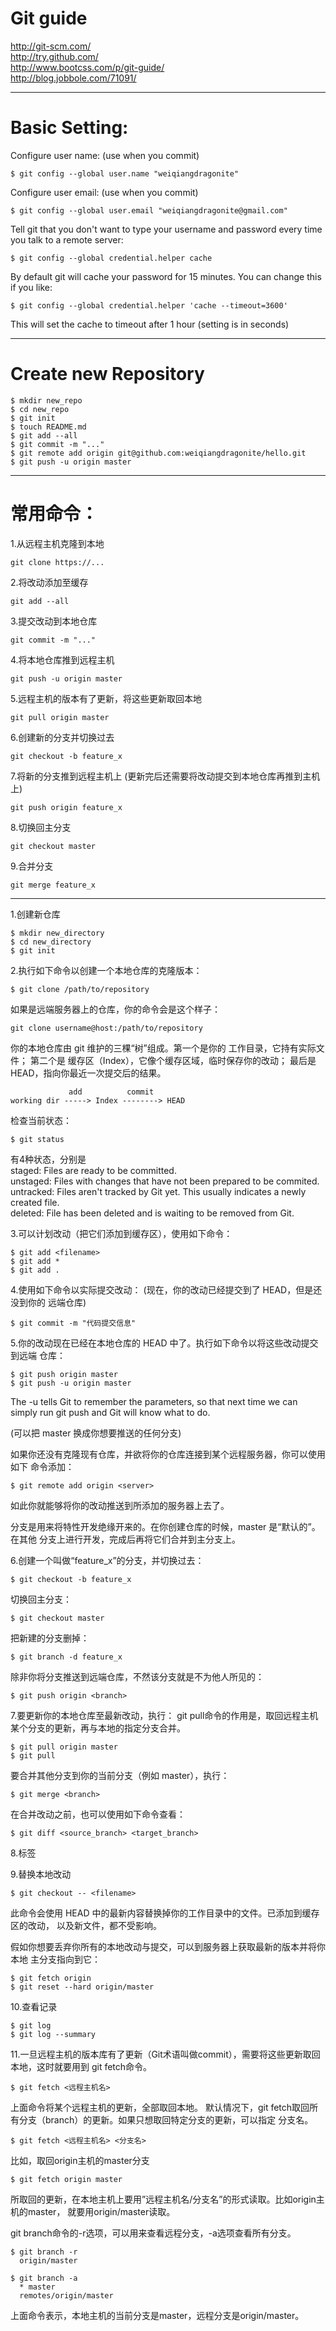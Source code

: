 
# Git guide

http://git-scm.com/  
http://try.github.com/  
http://www.bootcss.com/p/git-guide/  
http://blog.jobbole.com/71091/  

--------------------------------------------------------------------------------

# Basic Setting:

Configure user name: (use when you commit)

    $ git config --global user.name "weiqiangdragonite"

Configure user email: (use when you commit)

    $ git config --global user.email "weiqiangdragonite@gmail.com"

Tell git that you don't want to type your username and password every time you
talk to a remote server:

    $ git config --global credential.helper cache

By default git will cache your password for 15 minutes.
You can change this if you like:

    $ git config --global credential.helper 'cache --timeout=3600'

This will set the cache to timeout after 1 hour (setting is in seconds)

--------------------------------------------------------------------------------

# Create new Repository

    $ mkdir new_repo
    $ cd new_repo
    $ git init
    $ touch README.md
    $ git add --all
    $ git commit -m "..."
    $ git remote add origin git@github.com:weiqiangdragonite/hello.git
    $ git push -u origin master


--------------------------------------------------------------------------------

# 常用命令：

1.从远程主机克隆到本地

    git clone https://...

2.将改动添加至缓存

    git add --all

3.提交改动到本地仓库

    git commit -m "..."

4.将本地仓库推到远程主机

    git push -u origin master

5.远程主机的版本有了更新，将这些更新取回本地

    git pull origin master

6.创建新的分支并切换过去

    git checkout -b feature_x

7.将新的分支推到远程主机上 (更新完后还需要将改动提交到本地仓库再推到主机上)

    git push origin feature_x

8.切换回主分支

    git checkout master

9.合并分支

    git merge feature_x


--------------------------------------------------------------------------------

1.创建新仓库

    $ mkdir new_directory
    $ cd new_directory
    $ git init

2.执行如下命令以创建一个本地仓库的克隆版本：

    $ git clone /path/to/repository

如果是远端服务器上的仓库，你的命令会是这个样子：

    git clone username@host:/path/to/repository

你的本地仓库由 git 维护的三棵“树”组成。第一个是你的 工作目录，它持有实际文件；
第二个是 缓存区（Index），它像个缓存区域，临时保存你的改动；
最后是 HEAD，指向你最近一次提交后的结果。

                 add          commit
    working dir -----> Index --------> HEAD

检查当前状态：

    $ git status

有4种状态，分别是  
staged: Files are ready to be committed.  
unstaged: Files with changes that have not been prepared to be commited.  
untracked: Files aren't tracked by Git yet. This usually indicates a newly
created file.  
deleted: File has been deleted and is waiting to be removed from Git.

3.可以计划改动（把它们添加到缓存区），使用如下命令：

    $ git add <filename>
    $ git add *
    $ git add .

4.使用如下命令以实际提交改动： (现在，你的改动已经提交到了 HEAD，但是还没到你的
远端仓库)

    $ git commit -m "代码提交信息"

5.你的改动现在已经在本地仓库的 HEAD 中了。执行如下命令以将这些改动提交到远端
仓库：

    $ git push origin master
    $ git push -u origin master

The -u tells Git to remember the parameters, so that next time we can simply
run git push and Git will know what to do.

(可以把 master 换成你想要推送的任何分支)

如果你还没有克隆现有仓库，并欲将你的仓库连接到某个远程服务器，你可以使用如下
命令添加：

    $ git remote add origin <server>

如此你就能够将你的改动推送到所添加的服务器上去了。

分支是用来将特性开发绝缘开来的。在你创建仓库的时候，master 是“默认的”。在其他
分支上进行开发，完成后再将它们合并到主分支上。

6.创建一个叫做“feature_x”的分支，并切换过去：

    $ git checkout -b feature_x

切换回主分支：

    $ git checkout master

把新建的分支删掉：

    $ git branch -d feature_x

除非你将分支推送到远端仓库，不然该分支就是不为他人所见的：

    $ git push origin <branch>

7.要更新你的本地仓库至最新改动，执行：
git pull命令的作用是，取回远程主机某个分支的更新，再与本地的指定分支合并。

    $ git pull origin master
    $ git pull

要合并其他分支到你的当前分支（例如 master），执行：

    $ git merge <branch>

在合并改动之前，也可以使用如下命令查看：

    $ git diff <source_branch> <target_branch>

8.标签

9.替换本地改动

    $ git checkout -- <filename>
    
此命令会使用 HEAD 中的最新内容替换掉你的工作目录中的文件。已添加到缓存区的改动，
以及新文件，都不受影响。

假如你想要丢弃你所有的本地改动与提交，可以到服务器上获取最新的版本并将你本地
主分支指向到它：

    $ git fetch origin
    $ git reset --hard origin/master

10.查看记录

    $ git log
    $ git log --summary




11.一旦远程主机的版本库有了更新（Git术语叫做commit），需要将这些更新取回本地，这时就要用到
git fetch命令。

    $ git fetch <远程主机名>

上面命令将某个远程主机的更新，全部取回本地。
默认情况下，git fetch取回所有分支（branch）的更新。如果只想取回特定分支的更新，可以指定
分支名。

    $ git fetch <远程主机名> <分支名>

比如，取回origin主机的master分支

    $ git fetch origin master

所取回的更新，在本地主机上要用”远程主机名/分支名”的形式读取。比如origin主机的master，
就要用origin/master读取。

git branch命令的-r选项，可以用来查看远程分支，-a选项查看所有分支。

    $ git branch -r
      origin/master
 
    $ git branch -a
      * master
      remotes/origin/master

上面命令表示，本地主机的当前分支是master，远程分支是origin/master。
